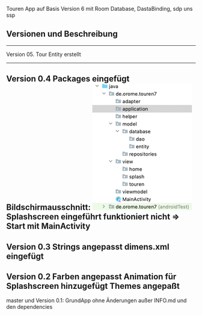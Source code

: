 Touren App auf Basis Version 6 mit Room Database, DastaBinding, sdp uns ssp

Versionen und Beschreibung
---------------------------------------------------------------------------------------

---------------------------------------------------------------------------------------
Version 05. Tour Entity erstellt
    
    
---------------------------------------------------------------------------------------
Version 0.4
    Packages eingefügt
    Bildschirmausschnitt:
    ![img.png](img.png)
    Splashscreen eingeführt funktioniert nicht
    => Start mit MainActivity
---------------------------------------------------------------------------------------
Version 0.3
    Strings angepasst
    dimens.xml eingefügt
---------------------------------------------------------------------------------------
Version 0.2
    Farben angepasst
    Animation für Splashscreen hinzugefügt
    Themes angepaßt
---------------------------------------------------------------------------------------
master und Version 0.1:
    GrundApp ohne Änderungen außer 
    INFO.md und den dependencies